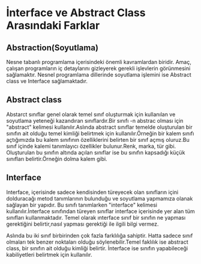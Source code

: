 # İnterface ve Abstract Class Arasındaki Farklar

## Abstraction(Soyutlama)

Nesne tabanlı programlama içerisindeki önemli kavramlardan biridir. Amaç, çalışan programların iç detaylarını gizleyerek gerekli işlevlerin görünmesini sağlamaktır. Nesnel programlama dillerinde soyutlama işlemini ise Abstract class ve Interface sağlamaktadır.

## Abstract class 

Abstarct sınıflar  genel olarak temel sınıf oluşturmak için kullanılan ve soyutlama yeteneği kazandıran sınıflardır.Bir sınıfı -n abstrac olması için "abstract"  kelimesi kullanılır.Aslında abstract sınıflar temelde oluşturulan bir sınıfın ait olduğu temel kimliği belirtmek için kullanılır.Örneğin bir kalem sınıfı açtığımızda bu kalem sınıfının özelliklerini belirten bir sınıf açmış oluruz.Bu sınıf içinde kalemi tanımlayıcı özellikler bulunur.Renk, marka, tür gibi. Oluşturulan bu sınıfın altında açılan sınıflar ise bu sınıfın kapsadığı küçük sınıfları belirtir.Örneğin dolma kalem gibi. 



## Interface

Interface, içerisinde sadece kendisinden türeyecek olan sınıfların içini dolduracağı metod tanımlarının bulunduğu ve soyutlama yapmamıza olanak sağlayan bir yapıdır. Bu sınıfı tanımlarken "interface" kelimesi kullanılır.İnterface sınıfından türeyen sınıflar interface içerisinde yer alan tüm sınıfları kullanmaktadır. Temel olarak ınterface sınıf bir sınıfın ne yapması gerektiğini belirtir,nasıl yapması gerektiği ile ilgili bilgi vermez. 



Aslında bu iki sınıf birbirinden çok fazla farklılığa sahiptir. Hatta sadece sınıf olmaları tek benzer noktaları olduğu söylenebilir.Temel faklılık ise abstract class, bir sınıfın ait olduğu kimliği belirtir. İnterface ise sınıfın yapabileceği kabiliyetleri belirtmek için kullanılır.

